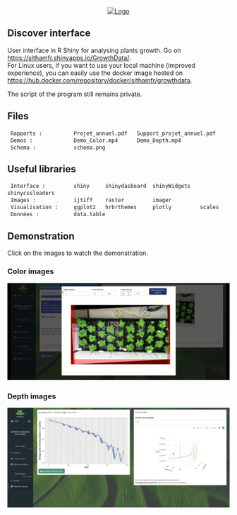 
<div align="center">
<a href="https://sithamfr.shinyapps.io/GrowthData/" target="_tab" rel="noopener noreferrer"><img src="https://zupimages.net/up/20/11/hlnb.png" alt="Logo" width="100"/></a>
</div>

## Discover interface

User interface in R Shiny for analysing plants growth.
Go on <a href="https://sithamfr.shinyapps.io/GrowthData/" target="_tab" rel="noopener noreferrer">https://sithamfr.shinyapps.io/GrowthData/</a>.<br>
For Linux users, if you want to use your local machine (improved experience), you can easily use the docker image hosted on <a href="https://hub.docker.com/repository/docker/sithamfr/growthdata" target="_tab" rel="noopener noreferrer">https://hub.docker.com/repository/docker/sithamfr/growthdata</a>.

The script of the program still remains private.

## Files

     Rapports :          Projet_annuel.pdf   Support_projet_annuel.pdf
     Demos :             Demo_Color.mp4      Demo_Depth.mp4
     Schema :            schema.png

## Useful libraries

     Interface :         shiny     shinydasboard  shinyWidgets   shinycssloaders
     Images :            ijtiff    raster         imager
     Visualisation :     ggplot2   hrbrthemes     plotly         scales
     Données :           data.table

## Demonstration

Click on the images to watch the demonstration.

### Color images

[![Watch the video](https://raw.githubusercontent.com/Sithamfr/GrowthData/master/vignette_color.png)](https://youtu.be/Q4Ofqn-mKlg)

### Depth images

[![Watch the video](https://raw.githubusercontent.com/Sithamfr/GrowthData/master/vignette_depth.png)](https://youtu.be/GfgNH0sg_Qg)

